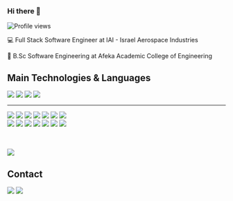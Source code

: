 ### Hi there 👋

![Profile views](https://gpvc.arturio.dev/RonBless)

💻 Full Stack Software Engineer at IAI - Israel Aerospace Industries

📙 B.Sc Software Engineering at Afeka Academic College of Engineering


## Main Technologies & Languages
<img src="https://img.shields.io/badge/c%23-%23239120.svg?style=for-the-badge&logo=c-sharp&logoColor=white)"/> <img src="https://img.shields.io/badge/python-14354C?&style=for-the-badge&logo=python&logoColor=white"/>
<img src="https://img.shields.io/badge/c/c++-00599C?&style=for-the-badge&logo=c%2B%2B&ogoColor=white"/> 
<img src="https://img.shields.io/badge/java-ED8B00?&style=for-the-badge&logo=java&logoColor=white"/> 

---

<img src="https://img.shields.io/badge/-React-000000?style=for-the-badge&logo=react&logoColor=00c8ff"/> <img src="https://img.shields.io/badge/-Node.js-3C873A?style=for-the-badge&logo=node.js&logoColor=white" />
<img src="https://img.shields.io/badge/-Express.js-787878?style=for-the-badge&logo=express" />
<img src="https://img.shields.io/badge/-HTML5-E34F26?style=for-the-badge&logo=html5&logoColor=white"/>
<img src="https://img.shields.io/badge/-CSS3-1572B6?style=for-the-badge&logo=css3&logoColor=white" />
<img src="https://img.shields.io/badge/-Bootstrap-563D7C?style=for-the-badge&logo=bootstrap&logoColor=white"/>
<img src="https://img.shields.io/badge/-Spring-1FFF4F?style=for-the-badge&logo=spring&logoColor=white"/>
<br/>
<img src="https://img.shields.io/badge/-git-F05033?&style=for-the-badge&logo=git&logoColor=white"/> 
<img src="https://img.shields.io/badge/-github-121011?&style=for-the-badge&logo=github&logoColor=white"/> 
<img src="https://img.shields.io/badge/-firebase-039BE5?&style=for-the-badge&logo=firebase"/> 
<img src="https://img.shields.io/badge/-docker-0db7ed?&style=for-the-badge&logo=docker&logoColor=white"/> 
<img src="https://img.shields.io/badge/MongoDB-%234ea94b.svg?style=for-the-badge&logo=mongodb&logoColor=white"/>
<img src="https://img.shields.io/badge/Realm-39477F?style=for-the-badge&logo=realm&logoColor=white"/>
<img src="https://img.shields.io/badge/mysql-%2300f.svg?style=for-the-badge&logo=mysql&logoColor=white">

<br/><br/>
<img src="https://github-readme-stats.vercel.app/api/top-langs/?username=RonBless&theme=dark&layout=compact" align="center" />
## Contact
[<img src="https://img.shields.io/badge/Gmail-D14836?style=for-the-badge&logo=gmail&logoColor=white"/>][gmail] [<img src="https://img.shields.io/badge/linkedin-0077B5?&style=for-the-badge&logo=linkedin&logoColor=white"/>][linkedin] 


[gmail]: mailto:ronberaha14@gmail.com
[linkedin]: https://www.linkedin.com/in/ron-beraha-9454741bb/

